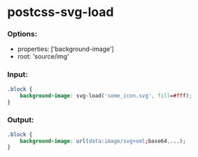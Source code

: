 # postcss-svg-load

### Options:
- properties: ['background-image']
- root: 'source/img'

### Input:
```css
.block {
    background-image: svg-load('some_icon.svg', fill=#fff);
}
```

### Output:
```css
.block {
    background-image: url(data:image/svg+xml;base64,...);
}
```